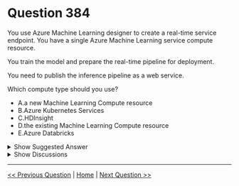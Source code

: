 # Question 384

You use Azure Machine Learning designer to create a real-time service endpoint. You have a single Azure Machine Learning service compute resource.

You train the model and prepare the real-time pipeline for deployment.

You need to publish the inference pipeline as a web service.

Which compute type should you use?

- A.a new Machine Learning Compute resource
- B.Azure Kubernetes Services
- C.HDInsight
- D.the existing Machine Learning Compute resource
- E.Azure Databricks

<details>
  <summary>Show Suggested Answer</summary>

<strong>B</strong><br>

</details>

<details>
  <summary>Show Discussions</summary>

<blockquote><p><strong>ljljljlj</strong> <code>(Mon 11 Jul 2022 14:18)</code> - <em>Upvotes: 7</em></p><p>On exam 2021/7/10</p></blockquote>
<blockquote><p><strong>james2033</strong> <code>(Sun 20 Oct 2024 07:07)</code> - <em>Upvotes: 1</em></p><p>B, for deployment phase, AKS. Not powerful computer for training model.</p></blockquote>
<blockquote><p><strong>phdykd</strong> <code>(Thu 22 Feb 2024 20:54)</code> - <em>Upvotes: 2</em></p><p>D. the existing Machine Learning Compute resource

Since you already have a single Azure Machine Learning service compute resource, it is recommended to use it to publish the inference pipeline as a web service. This will help you to minimize the cost and simplify the deployment process.</p></blockquote>

<blockquote><p><strong>michaelmorar</strong> <code>(Mon 11 Dec 2023 18:16)</code> - <em>Upvotes: 3</em></p><p>AKS always the solution for these types of problems.</p></blockquote>
<blockquote><p><strong>andre999</strong> <code>(Tue 21 Jun 2022 07:33)</code> - <em>Upvotes: 4</em></p><p>The answer is correct: Azure Kubernetes Service (AKS) is used for Real-time inference.</p></blockquote>
<blockquote><p><strong>Lucario95</strong> <code>(Mon 16 May 2022 13:26)</code> - <em>Upvotes: 1</em></p><p>Doesn&#x27;t the question refer to which compute to use to deploy the pipeline, thus answer D being correct?</p></blockquote>
<blockquote><p><strong>azure1000</strong> <code>(Mon 01 Aug 2022 08:26)</code> - <em>Upvotes: 2</em></p><p>It says you need to publish the model, thus Aks</p></blockquote>
<blockquote><p><strong>ZeeshanNawaz</strong> <code>(Fri 11 Feb 2022 01:06)</code> - <em>Upvotes: 1</em></p><p>Why the existing compute can&#x27;t be used?</p></blockquote>
<blockquote><p><strong>Zwi3b3l</strong> <code>(Fri 25 Feb 2022 18:40)</code> - <em>Upvotes: 6</em></p><p>As per https://docs.microsoft.com/en-us/azure/machine-learning/concept-compute-target only AKS can be used for real-time interference</p></blockquote>

</details>

---

[<< Previous Question](question_383.md) | [Home](../index.md) | [Next Question >>](question_385.md)
